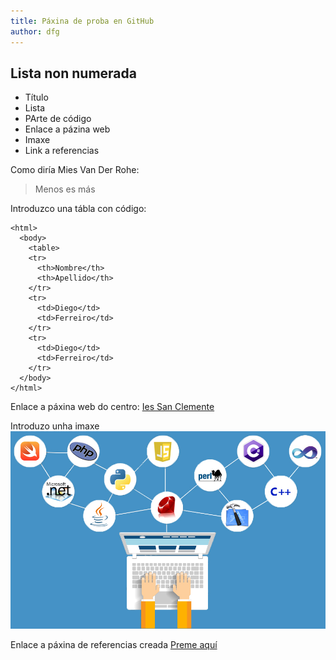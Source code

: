 ```yaml
---
title: Páxina de proba en GitHub
author: dfg
---
```


## Lista non numerada

- Título
- Lista
- PArte de código
- Enlace a pázina web
- Imaxe
- Link a referencias 

Como diría Mies Van Der Rohe:
> Menos es más

Introduzco una tábla con código:
```
<html>
  <body>
    <table>
    <tr>
      <th>Nombre</th>
      <th>Apellido</th>
    </tr>
    <tr>
      <td>Diego</td>
      <td>Ferreiro</td>
    </tr>
    <tr>
      <td>Diego</td>
      <td>Ferreiro</td>
    </tr>
  </body>
</html>
```

Enlace a páxina web do centro:
[Ies San Clemente](https://www.iessanclemente.net/)

Introduzo unha imaxe
![Non funciona](/programacion.jpg)

Enlace a páxina de referencias creada
[Preme aquí](/referencias.md)
